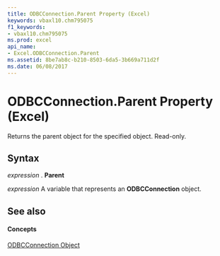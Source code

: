 ```yaml
---
title: ODBCConnection.Parent Property (Excel)
keywords: vbaxl10.chm795075
f1_keywords:
- vbaxl10.chm795075
ms.prod: excel
api_name:
- Excel.ODBCConnection.Parent
ms.assetid: 8be7ab8c-b210-8503-6da5-3b669a711d2f
ms.date: 06/08/2017
---
```



# ODBCConnection.Parent Property (Excel)

Returns the parent object for the specified object. Read-only.


## Syntax

 _expression_ . **Parent**

 _expression_ A variable that represents an **ODBCConnection** object.


## See also


#### Concepts


[ODBCConnection Object](odbcconnection-object-excel.md)

